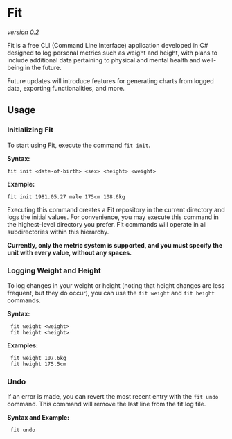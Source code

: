 # Fit

*version 0.2*

Fit is a free CLI (Command Line Interface) application developed in C# designed to log personal metrics such as weight and height, with plans to include additional data pertaining to physical and mental health and well-being in the future.

Future updates will introduce features for generating charts from logged data, exporting functionalities, and more.

## Usage

### Initializing Fit

To start using Fit, execute the command `fit init`.

**Syntax:** 

    fit init <date-of-birth> <sex> <height> <weight>

**Example:**

    fit init 1981.05.27 male 175cm 108.6kg

Executing this command creates a Fit repository in the current directory and logs the initial values. For convenience, you may execute this command in the highest-level directory you prefer. Fit commands will operate in all subdirectories within this hierarchy.

**Currently, only the metric system is supported, and you must specify the unit with every value, without any spaces.**

### Logging Weight and Height

To log changes in your weight or height (noting that height changes are less frequent, but they do occur), you can use the `fit weight` and `fit height` commands.

**Syntax:**

     fit weight <weight>
     fit height <height>

**Examples:** 

     fit weight 107.6kg
     fit height 175.5cm

### Undo

If an error is made, you can revert the most recent entry with the `fit undo` command. This command will remove the last line from the fit.log file.

**Syntax and Example:**

     fit undo